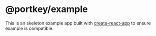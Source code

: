 # @portkey/example

This is an skeleton example app built with [create-react-app](https://create-react-app.dev/) to ensure example is compatible.
